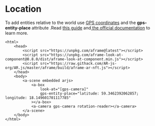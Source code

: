 # Location

To add entities relative to the world use [GPS coordinates](https://www.gps-coordinates.net/) and the **gps-entity-place** attribute .Read [this guide](https://medium.com/chialab-open-source/build-your-location-based-augmented-reality-web-app-c2442e716564) and[ the official documentation](https://ar-js-org.github.io/AR.js-Docs/) to learn more.

```markup
<html>
	<head>
		<script src="https://unpkg.com/aframe@latest"></script>
		<script src="https://unpkg.com/aframe-look-at-component@0.8.0/dist/aframe-look-at-component.min.js"></script>
		<script src="https://raw.githack.com/AR-js-org/AR.js/master/aframe/build/aframe-ar-nft.js"></script>
	</head>
	<body>
		<a-scene embedded arjs>
			<a-box
				look-at="[gps-camera]"
				gps-entity-place="latitude: 59.3462392062857; longitude: 18.149601701117785"
			></a-box>
			<a-camera gps-camera rotation-reader></a-camera>
		</a-scene>
	</body>
</html>
```

